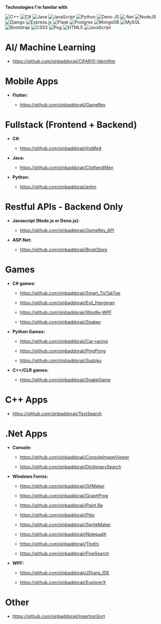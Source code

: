 **Technologies I'm familar with**

![C++](https://img.shields.io/badge/c++-%2300599C.svg?style=for-the-badge&logo=c%2B%2B&logoColor=white)
![C#](https://img.shields.io/badge/c%23-%23239120.svg?style=for-the-badge&logo=c-sharp&logoColor=white)
![Java](https://img.shields.io/badge/java-%23ED8B00.svg?style=for-the-badge&logo=java&logoColor=white)
![JavaScript](https://img.shields.io/badge/javascript-%23323330.svg?style=for-the-badge&logo=javascript&logoColor=%23F7DF1E)
![Python](https://img.shields.io/badge/python-3670A0?style=for-the-badge&logo=python&logoColor=ffdd54)
![Deno JS](https://img.shields.io/badge/deno%20js-000000?style=for-the-badge&logo=deno&logoColor=white)
![.Net](https://img.shields.io/badge/.NET-5C2D91?style=for-the-badge&logo=.net&logoColor=white)
![NodeJS](https://img.shields.io/badge/node.js-6DA55F?style=for-the-badge&logo=node.js&logoColor=white)
![Django](https://img.shields.io/badge/django-%23092E20.svg?style=for-the-badge&logo=django&logoColor=white)
![Express.js](https://img.shields.io/badge/express.js-%23404d59.svg?style=for-the-badge&logo=express&logoColor=%2361DAFB)
![Flask](https://img.shields.io/badge/flask-%23000.svg?style=for-the-badge&logo=flask&logoColor=white)
![Postgres](https://img.shields.io/badge/postgres-%23316192.svg?style=for-the-badge&logo=postgresql&logoColor=white)
![MongoDB](https://img.shields.io/badge/MongoDB-%234ea94b.svg?style=for-the-badge&logo=mongodb&logoColor=white)
![MySQL](https://img.shields.io/badge/mysql-%2300f.svg?style=for-the-badge&logo=mysql&logoColor=white)
![Bootstrap](https://img.shields.io/badge/bootstrap-%23563D7C.svg?style=for-the-badge&logo=bootstrap&logoColor=white)
![CSS3](https://img.shields.io/badge/css3-%231572B6.svg?style=for-the-badge&logo=css3&logoColor=white)
![Pug](https://img.shields.io/badge/Pug-FFF?style=for-the-badge&logo=pug&logoColor=A86454)
![HTML5](https://img.shields.io/badge/html5-%23E34F26.svg?style=for-the-badge&logo=html5&logoColor=white)
![JavaScript](https://img.shields.io/badge/javascript-%23323330.svg?style=for-the-badge&logo=javascript&logoColor=%23F7DF1E)

# AI/ Machine Learning

- https://github.com/sinbaddoraji/CIFAR10-Identifier




# Mobile Apps

  - <b>Flutter:</b>

    - https://github.com/sinbaddoraji/GameRev





# Fullstack (Frontend + Backend)

  - <b>C#:</b>

    - https://github.com/sinbaddoraji/IrisMed

  - <b>Java:</b>

    - https://github.com/sinbaddoraji/Clothes4Men

  - <b>Python:</b>

    - https://github.com/sinbaddoraji/artim





# Restful APIs - Backend Only

  - <b>Javascript (Node.js or Deno.js):</b>

    - https://github.com/sinbaddoraji/GameRev_API

  - <b>ASP.Net:</b>

    - https://github.com/sinbaddoraji/BookStore





# Games

  - <b>C# games:</b>

    - https://github.com/sinbaddoraji/Smart_TicTakToe

    - https://github.com/sinbaddoraji/Evil_Hangman

    - https://github.com/sinbaddoraji/Wordle-WPF

    - https://github.com/sinbaddoraji/Snakey

  - <b>Python Games:</b>

    - https://github.com/sinbaddoraji/Car-racing

    - https://github.com/sinbaddoraji/PingPong

    - https://github.com/sinbaddoraji/Sudoku

  - <b>C++/CLR games:</b>

    - https://github.com/sinbaddoraji/SnakeGame



# C++ Apps

  - https://github.com/sinbaddoraji/TextSearch



# .Net Apps

  - <b>Console:</b>

    - https://github.com/sinbaddoraji/ConsoleImageViewer

    - https://github.com/sinbaddoraji/DictionarySearch

  - <b>Windows Forms:</b>

    - https://github.com/sinbaddoraji/GifMaker

    - https://github.com/sinbaddoraji/GraphProg

    - https://github.com/sinbaddoraji/Paint.Ra

    - https://github.com/sinbaddoraji/Piko

    - https://github.com/sinbaddoraji/SpriteMaker

    - https://github.com/sinbaddoraji/NotepadX
  
    - https://github.com/sinbaddoraji/Thothi
  
    - https://github.com/sinbaddoraji/FineSearch

  - <b>WPF:</b>

    - https://github.com/sinbaddoraji/JSharp_IDE
    
    -   https://github.com/sinbaddoraji/ExplorerX


# Other

  - https://github.com/sinbaddoraji/InsertionSort


